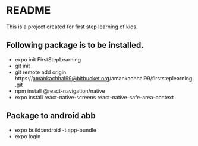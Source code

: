 # README #

This is a project created for first step learning of kids.

## Following package is to be installed.
* expo init FirstStepLearning
* git init
* git remote add origin https://amankachhal99@bitbucket.org/amankachhal99/firststeplearning.git
* npm install @react-navigation/native
* expo install react-native-screens react-native-safe-area-context

## Package to android abb
* expo build:android -t app-bundle
* expo login

<!--This README would normally document whatever steps are necessary to get your application up and running.

### What is this repository for? ###

* Quick summary
* Version
* [Learn Markdown](https://bitbucket.org/tutorials/markdowndemo)

### How do I get set up? ###

* Summary of set up
* Configuration
* Dependencies
* Database configuration
* How to run tests
* Deployment instructions

### Contribution guidelines ###

* Writing tests
* Code review
* Other guidelines

### Who do I talk to? ###

* Repo owner or admin
* Other community or team contact
-->